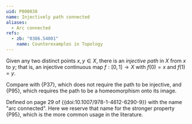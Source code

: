 ```yaml
---
uid: P000038
name: Injectively path connected
aliases:
  - Arc connected
refs:
  - zb: "0386.54001"
    name: Counterexamples in Topology
---
```


Given any two distinct points $x,y\in X$, there is an *injective path* in $X$ from $x$ to $y$;
that is, an injective continuous map $f:[0,1]\to X$ with $f(0)=x$ and $f(1)=y$.

Compare with {P37}, which does not require the path to be injective,
and {P95}, which requires the path to be a homeomorphism onto its image.

Defined on page 29 of {{doi:10.1007/978-1-4612-6290-9}} with the name "arc connected".
Here we reserve that name for the stronger property {P95},
which is the more common usage in the literature.
